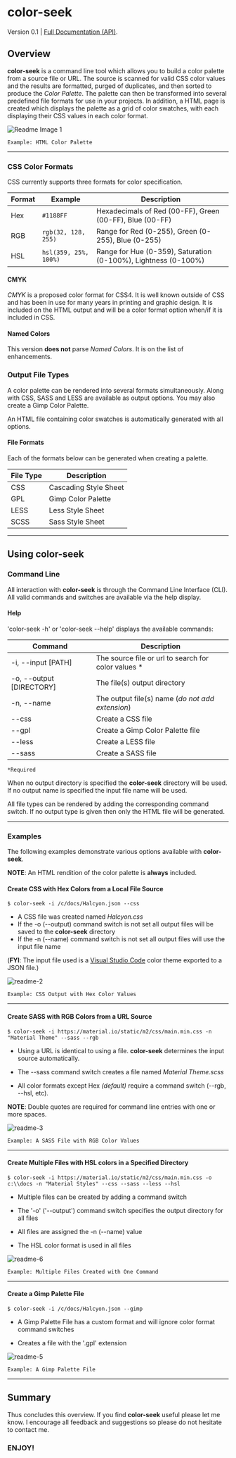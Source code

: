 # color-seek #

Version 0.1 | [Full Documentation (API)](https://cjprindle.github.io/color-seek).

## Overview ##

**color-seek** is a command line tool which allows you to build a color palette from a source file or URL. The source 
is scanned for valid CSS color values and the results are formatted, purged of duplicates, and then sorted to produce 
the _Color Palette_. The palette can then be transformed into several predefined file formats for use in your projects.
In addition, a HTML page is created which displays the palette as a grid of color swatches, with each displaying 
their CSS values in each color format.


![Readme Image 1](./img/readme-1.png)

`Example: HTML Color Palette`

---

### CSS Color Formats ###

CSS currently supports three formats for color specification.

| Format    | Example                      | Description                                                    |
|-----------|------------------------------|----------------------------------------------------------------|
| Hex       | `#1188FF`                    | Hexadecimals of Red (00-FF), Green (00-FF), Blue (00-FF)       |
| RGB       | `rgb(32, 128, 255)`          | Range for Red (0-255), Green (0-255), Blue (0-255)             |
| HSL       | `hsl(359, 25%, 100%)`        | Range for Hue (0-359), Saturation (0-100%), Lightness (0-100%) |

#### CMYK ####

_CMYK_ is a proposed color format for CSS4. It is well known outside of CSS and has been in use
for many years in printing and graphic design. It is included on the HTML output and will be a color format option
when/if it is included in CSS.

#### Named Colors ####

This version **does not** parse _Named Colors_. It is on the list of enhancements.


### Output File Types ###

A color palette can be rendered into several formats simultaneously. Along with CSS, SASS and LESS are available 
as output options. You may also create a Gimp Color Palette. 

An HTML file containing color swatches is automatically generated with all options.

#### File Formats ####

Each of the formats below can be generated when creating a palette.

| File Type | Description           |
|-----------|-----------------------|
| CSS       | Cascading Style Sheet |
| GPL       | Gimp Color Palette    |
| LESS      | Less Style Sheet      |
| SCSS      | Sass Style Sheet      |

---

## Using color-seek ##

### Command Line ###

All interaction with **color-seek** is through the Command Line Interface (CLI). All valid commands and switches are 
available via the help display.

#### Help ####

'color-seek -h' or 'color-seek --help' displays the available commands:

| Command                 | Description                                         |
|-------------------------|-----------------------------------------------------|
| -i, --input [PATH]      | The source file or url to search for color values * |
| -o, --output [DIRECTORY]| The file(s) output directory                        |
| -n, --name              | The output file(s) name (_do not add extension_)    |
| --css                   | Create a CSS file                                   |
| --gpl                   | Create a Gimp Color Palette file                    |
| --less                  | Create a LESS file                                  |
| --sass                  | Create a SASS file                                  |

`*Required`

When no output directory is specified the **color-seek** directory will be used. If no output name is specified the 
input file name will be used.

All file types can be rendered by adding the corresponding command switch. If no output type is given then only the 
HTML file will be generated.

---

### Examples ###

The following examples demonstrate various options available with **color-seek**. 

**NOTE**: An HTML rendition of the color palette is **always** included.

#### Create CSS with Hex Colors from a Local File Source #### 

    $ color-seek -i /c/docs/Halcyon.json --css

+ A CSS file was created named *Halcyon.css*
+ If the -o (--output) command switch is not set all output files will be saved to the **color-seek** directory
+ If the -n (--name) command switch is not set all output files will use the input file name

(**FYI**: The input file used is a [Visual Studio Code](https://code.visualstudio.com) color theme exported
to a JSON file.)

![readme-2](./img/readme-2.png)

`Example: CSS Output with Hex Color Values`

---

#### Create SASS with RGB Colors from a URL Source ####

    $ color-seek -i https://material.io/static/m2/css/main.min.css -n "Material Theme" --sass --rgb

+ Using a URL is identical to using a file. **color-seek** determines the input source automatically. 

+ The --sass command switch creates a file named _Material Theme.scss_

+ All color formats except Hex _(default)_ require a command switch (--rgb, --hsl, etc).

**NOTE**: Double quotes are required for command line entries with one or more spaces.

![readme-3](./img/readme-3.png)

`Example: A SASS File with RGB Color Values`

---

#### Create Multiple Files with HSL colors in a Specified Directory ####


    $ color-seek -i https://material.io/static/m2/css/main.min.css -o c:\\docs -n "Material Styles" --css --sass --less --hsl

+ Multiple files can be created by adding a command switch
 
+ The '-o' ('--output') command switch specifies the output directory for all files
 
+ All files are assigned the -n (--name) value

+ The HSL color format is used in all files

![readme-6](./img/readme-6.png)

`Example: Multiple Files Created with One Command`

---

#### Create a Gimp Palette File ####

    $ color-seek -i /c/docs/Halcyon.json --gimp

+ A Gimp Palette File has a custom format and will ignore color format command switches

+ Creates a file with the '.gpl' extension

![readme-5](./img/readme-5.png)

`Example: A Gimp Palette File`

---

## Summary ##

Thus concludes this overview. If you find **color-seek** useful please let me know. I encourage all feedback and 
suggestions so please do not hesitate to contact me.

### ENJOY! ###